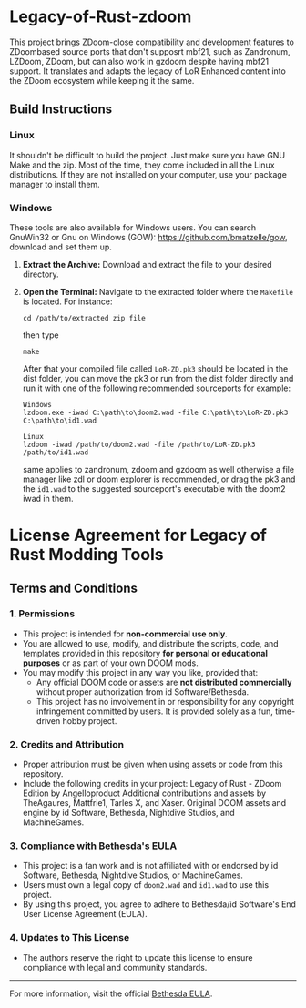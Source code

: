 # Legacy-of-Rust-zdoom
This project brings ZDoom-close compatibility and development features to ZDoombased source ports that don't supposrt mbf21, such as Zandronum, LZDoom, ZDoom, but can also work in gzdoom despite having mbf21 support. It translates and adapts the legacy of LoR Enhanced content into the ZDoom ecosystem while keeping it the same. 

## Build Instructions

### Linux
It shouldn't be difficult to build the project. Just make sure you have GNU Make and the zip. 
Most of the time, they come included in all the Linux distributions. 
If they are not installed on your computer, use your package manager to install them.

### Windows
These tools are also available for Windows users. You can search GnuWin32 or Gnu on Windows (GOW): https://github.com/bmatzelle/gow, download and set them up.

1. **Extract the Archive:**
   Download and extract the file to your desired directory.

2. **Open the Terminal:**
   Navigate to the extracted folder where the `Makefile` is located. For instance:
   ```
   cd /path/to/extracted zip file
   ```
   then type
   ```
   make
   ```
   After that your compiled file called `LoR-ZD.pk3` should be located in the dist folder, you can move the pk3 or run from the dist folder directly and run it with one of the following recommended sourceports
   for example:
   ```
   Windows
   lzdoom.exe -iwad C:\path\to\doom2.wad -file C:\path\to\LoR-ZD.pk3 C:\path\to\id1.wad
   
   Linux
   lzdoom -iwad /path/to/doom2.wad -file /path/to/LoR-ZD.pk3 /path/to/id1.wad
   ```
   same applies to zandronum, zdoom and gzdoom as well otherwise a file manager like zdl or doom explorer is recommended, or drag the pk3 and the `id1.wad` to the suggested sourceport's executable with the doom2 iwad in them.

# License Agreement for Legacy of Rust Modding Tools

## Terms and Conditions

### 1. Permissions
- This project is intended for **non-commercial use only**.
- You are allowed to use, modify, and distribute the scripts, code, and templates provided in this repository **for personal or educational purposes** or as part of your own DOOM mods.
- You may modify this project in any way you like, provided that:
  - Any official DOOM code or assets are **not distributed commercially** without proper authorization from id Software/Bethesda.
  - This project has no involvement in or responsibility for any copyright infringement committed by users. It is provided solely as a fun, time-driven hobby project.

### 2. Credits and Attribution
- Proper attribution must be given when using assets or code from this repository.
- Include the following credits in your project:
Legacy of Rust - ZDoom Edition by Angelloproduct Additional contributions and assets by TheAgaures, Mattfrie1, Tarles X, and Xaser.
Original DOOM assets and engine by id Software, Bethesda, Nightdive Studios, and MachineGames.

### 3. Compliance with Bethesda's EULA
- This project is a fan work and is not affiliated with or endorsed by id Software, Bethesda, Nightdive Studios, or MachineGames.
- Users must own a legal copy of `doom2.wad` and `id1.wad` to use this project.
- By using this project, you agree to adhere to Bethesda/id Software's End User License Agreement (EULA).

### 4. Updates to This License
- The authors reserve the right to update this license to ensure compliance with legal and community standards.
---
For more information, visit the official [Bethesda EULA](https://bethesda.net/en/document/eula).
